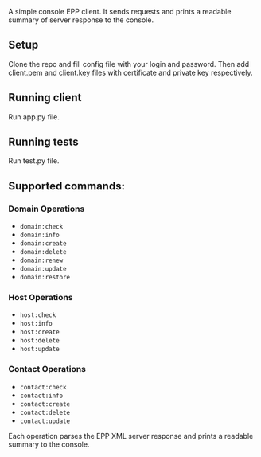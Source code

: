 A simple console EPP client. It sends requests and prints a readable summary of server response to the console.

## Setup
Clone the repo and fill config file with your login and password. Then add client.pem and client.key files with certificate and private key respectively.

## Running client
Run app.py file.

## Running tests
Run test.py file.


## Supported commands:

### Domain Operations
- `domain:check`  
- `domain:info`  
- `domain:create`  
- `domain:delete`  
- `domain:renew`  
- `domain:update`  
- `domain:restore`  
### Host Operations
- `host:check`  
- `host:info`  
- `host:create`  
- `host:delete`  
- `host:update`  
### Contact Operations
- `contact:check`
- `contact:info`  
- `contact:create`  
- `contact:delete`  
- `contact:update`  

Each operation parses the EPP XML server response and prints a readable summary to the console.
